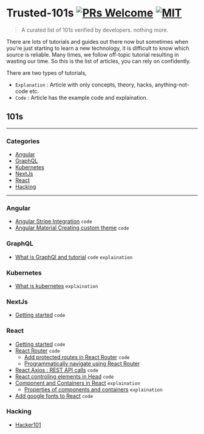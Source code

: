 # Trusted-101s [![PRs Welcome](https://img.shields.io/badge/PRs-welcome-brightgreen.svg)](http://makeapullrequest.com) [![MIT](https://img.shields.io/github/license/mashape/apistatus.svg)](https://opensource.org/licenses/MIT)

> A curated list of 101s verified by developers. nothing more.

There are lots of tutorials and guides out there now but sometimes when you're just starting to learn a new technology, it is difficult to know which source is reliable. Many times, we follow off-topic tutorial resulting in wasting our time. So this is the list of articles, you can rely on confidently.

There are two types of tutorials,

- `Explanation` : Article with only concepts, theory, hacks, anything-not-code etc.
- `Code` : Article has the example code and explaination.

## 101s

---

### Categories

- [Angular](#angular)
- [GraphQL](#graphql)
- [Kubernetes](#kubernetes)
- [NextJs](#nextjs)
- [React](#react)
- [Hacking](#hacking)
---

### Angular

- [Angular Stripe Integration](https://alligator.io/angular/stripe-elements/) `code`
- [Angular Material Creating custom theme](https://alligator.io/angular/angular-material-custom-theme) `code`

### GraphQL

- [What is GraphQl and tutorial](http://howtographql.com) `code` `explaination`

### Kubernetes

- [What is kubernetes](https://deis.com/blog/2016/kubernetes-illustrated-guide/) `explaination`

### NextJs

- [Getting started](https://nextjs.org/learn) `code`

### React

- [Getting started](https://reactjs.org/docs/hello-world.html) `code`
- [React Router](https://medium.com/@pshrmn/a-simple-react-router-v4-tutorial-7f23ff27adf) `code`
  - [Add protected routes in React Router](https://tylermcginnis.com/react-router-protected-routes-authentication) `code`
  - [Programmatically navigate using React Router](https://stackoverflow.com/a/42121109/5027712)
- [React Axios : REST API calls](https://alligator.io/react/axios-react) `code`
- [React controling elements in Head](https://alligator.io/react/react-helmet) `code`
- [Component and Containers in React](https://medium.com/@learnreact/container-components-c0e67432e005) `explaination`
  - [Properties of components and containers](https://medium.com/@dan_abramov/smart-and-dumb-components-7ca2f9a7c7d0) `explaination`
- [Add google fonts to React](https://scotch.io/@micwanyoike/how-to-add-fonts-to-a-react-project) `code`

### Hacking
- [Hacker101](https://www.hacker101.com/)
